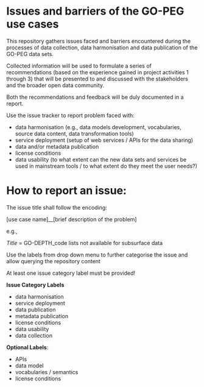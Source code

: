 # Issues and barriers of the GO-PEG use cases
This repository gathers issues faced and barriers encountered during the processes of data collection, data harmonisation and data publication of the GO-PEG data sets. 

Collected information will be used to formulate a series of recommendations (based on the experience gained in project activities 1 through 3) that will be presented to and discussed with the stakeholders and the broader open data community. 

Both the recommendations and feedback will be duly documented in a report.

Use the issue tracker to report problem faced with:
- data harmonisation (e.g., data models development, vocabularies, source data content, data transformation tools)
- service deployment (setup of web services / APIs for the data sharing)
- data and/or metadata publication 
- license conditions 
- data usability (to what extent can the new data sets and services be used in mainstream tools / to what extent do they meet the user needs?)


# How to report an issue:
The issue title shall follow the encoding:

[use case name]__[brief description of the problem] 

e.g., 

*Title* = GO-DEPTH_code lists not available for subsurface data 


Use the labels from drop down menu to further categorise the issue and allow querying the repository content

At least one issue category label must be provided!

**Issue Category Labels**
- data harmonisation 
- service deployment 
- data publication
- metadata publication
- license conditions 
- data usability
- data collection

**Optional Labels**:
- APIs
- data model
- vocabularies / semantics
- license conditions
